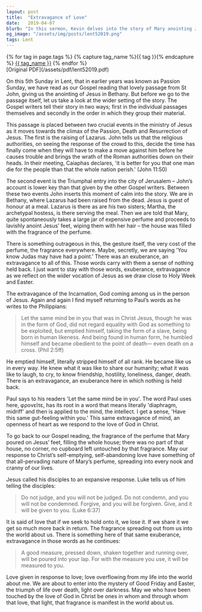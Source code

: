 ```yaml
---
layout: post
title:  "Extravagance of Love"
date:   2019-04-07
blurb: "In this sermon, Kevin delves into the story of Mary anointing Jesus' feet with expensive perfume, a moment of calm amidst the tumultuous events leading up to Jesus' crucifixion. He explores the themes of exuberance and extravagance, drawing parallels with the Incarnation and the self-emptying, self-abandoning love of Christ. He encourages listeners to respond to Christ's love with the same extravagance, allowing it to permeate every aspect of their lives."
og_image: "/assets/img/posts/lent52019.png"
tags: Lent
---    
```

<div class="tag-pills">
  {% for tag in page.tags %}
    {% capture tag_name %}{{ tag }}{% endcapture %}
    <a href="{{ site.baseurl }}/tag/{{ tag_name | slugify }}" class="tag-pill">{{ tag_name }}</a>
  {% endfor %}
</div>
[Original PDF](/assets/pdf/lent52019.pdf)

On this 5th Sunday in Lent, that in earlier years was known as Passion Sunday, we have read as our Gospel reading that lovely passage from St John, giving us the anointing of Jesus in Bethany. But before we go to the passage itself, let us take a look at the wider setting of the story. The Gospel writers tell their story in two ways; first in the individual passages themselves and secondly in the order in which they group their material.

This passage is placed between two crucial events in the ministry of Jesus as it moves towards the climax of the Passion, Death and Resurrection of Jesus. The first is the raising of Lazarus. John tells us that the religious authorities, on seeing the response of the crowd to this, decide the time has finally come when they will have to make a move against him before he causes trouble and brings the wrath of the Roman authorities down on their heads. In their meeting, Caiaphas declares, 'it is better for you that one man die for the people than that the whole nation perish.' (John 11:50)

The second event is the Triumphal entry into the city of Jerusalem – John’s account is lower key than that given by the other Gospel writers. Between these two events John inserts this moment of calm into the story. We are in Bethany, where Lazarus had been raised from the dead. Jesus is guest of honour at a meal. Lazarus is there as are his two sisters; Martha, the archetypal hostess, is there serving the meal. Then we are told that Mary, quite spontaneously takes a large jar of expensive perfume and proceeds to lavishly anoint Jesus’ feet, wiping them with her hair – the house was filled with the fragrance of the perfume.

There is something outrageous in this, the gesture itself, the very cost of the perfume, the fragrance everywhere. Maybe, secretly, we are saying 'You know Judas may have had a point.' There was an exuberance, an extravagance to all of this. Those words carry with them a sense of nothing held back. I just want to stay with those words, exuberance, extravagance as we reflect on the wider vocation of Jesus as we draw close to Holy Week and Easter.

The extravagance of the Incarnation, God coming among us in the person of Jesus. Again and again I find myself returning to Paul’s words as he writes to the Philippians:

> Let the same mind be in you that was in Christ Jesus,
> though he was in the form of God,
> did not regard equality with God
> as something to be exploited,
> but emptied himself,
> taking the form of a slave,
> being born in human likeness.
> And being found in human form,
> he humbled himself
> and became obedient to the point of death—
> even death on a cross. (Phil 2:5ff)

He emptied himself, literally stripped himself of all rank. He became like us in every way. He knew what it was like to share our humanity; what it was like to laugh, to cry, to know friendship, hostility, loneliness, danger, death. There is an extravagance, an exuberance here in which nothing is held back.

Paul says to his readers 'Let the same mind be in you'. The word Paul uses here, φρονεῖτε, has its root in a word that means literally 'diaphragm, midriff' and then is applied to the mind, the intellect. I get a sense, 'Have this same gut-feeling within you.' This same extravagance of mind, an openness of heart as we respond to the love of God in Christ.

To go back to our Gospel reading, the fragrance of the perfume that Mary poured on Jesus’ feet, filling the whole house; there was no part of that house, no corner, no cupboard left untouched by that fragrance. May our response to Christ’s self-emptying, self-abandoning love have something of that all-pervading nature of Mary’s perfume, spreading into every nook and cranny of our lives.

Jesus called his disciples to an expansive response. Luke tells us of him telling the disciples:

> Do not judge, and you will not be judged. Do not condemn, and you will not be condemned. Forgive, and you will be forgiven. Give, and it will be given to you. (Luke 6:37)

It is said of love that if we seek to hold onto it, we lose it. If we share it we get so much more back in return. The fragrance spreading out from us into the world about us. There is something here of that same exuberance, extravagance in those words as he continues:

> A good measure, pressed down, shaken together and running over, will be poured into your lap. For with the measure you use, it will be measured to you.

Love given in response to love; love overflowing from my life into the world about me. We are about to enter into the mystery of Good Friday and Easter, the triumph of life over death, light over darkness. May we who have been touched by the love of God in Christ be ones in whom and through whom that love, that light, that fragrance is manifest in the world about us.
